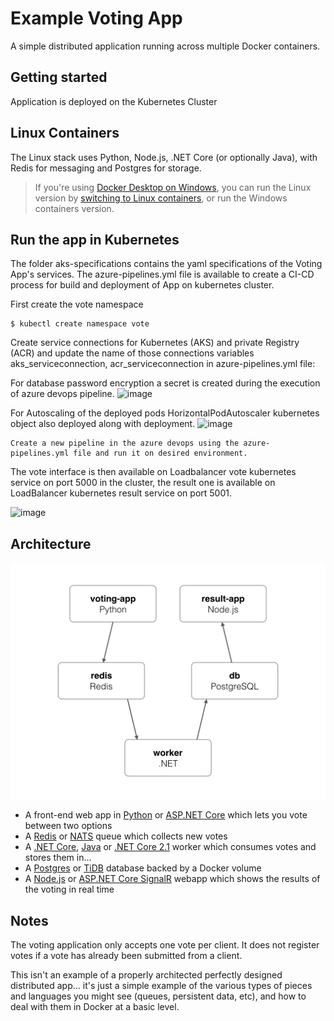 Example Voting App
=========

A simple distributed application running across multiple Docker containers.

Getting started
---------------

Application is deployed on the Kubernetes Cluster


## Linux Containers

The Linux stack uses Python, Node.js, .NET Core (or optionally Java), with Redis for messaging and Postgres for storage.

> If you're using [Docker Desktop on Windows](https://store.docker.com/editions/community/docker-ce-desktop-windows), you can run the Linux version by [switching to Linux containers](https://docs.docker.com/docker-for-windows/#switch-between-windows-and-linux-containers), or run the Windows containers version.


Run the app in Kubernetes
-------------------------

The folder aks-specifications contains the yaml specifications of the Voting App's services.
The azure-pipelines.yml file is available to create a CI-CD process for build and deployment of App on kubernetes cluster.

First create the vote namespace

```
$ kubectl create namespace vote
```

Create service connections for Kubernetes (AKS) and private Registry (ACR) and update the name of those connections variables aks_serviceconnection, acr_serviceconnection in 
azure-pipelines.yml file:

For database password encryption a secret is created during the execution of azure devops pipeline.
![image](https://user-images.githubusercontent.com/99867275/154626216-b3def3e3-8386-4168-a923-7c811d638775.png)

For Autoscaling of the deployed pods HorizontalPodAutoscaler kubernetes object also deployed along with deployment.
![image](https://user-images.githubusercontent.com/99867275/154626451-660ae336-10e3-4390-8f07-9c1888f997a4.png)

```
Create a new pipeline in the azure devops using the azure-pipelines.yml file and run it on desired environment.

```

The vote interface is then available on Loadbalancer vote kubernetes service on port 5000 in the cluster, the result one is available on LoadBalancer kubernetes result service on port 5001.

![image](https://user-images.githubusercontent.com/99867275/154625777-5360287f-b321-4eb7-8dd9-1236b9bf72db.png)


Architecture
-----

![Architecture diagram](architecture.png)

* A front-end web app in [Python](/vote) or [ASP.NET Core](/vote/dotnet) which lets you vote between two options
* A [Redis](https://hub.docker.com/_/redis/) or [NATS](https://hub.docker.com/_/nats/) queue which collects new votes
* A [.NET Core](/worker/src/Worker), [Java](/worker/src/main) or [.NET Core 2.1](/worker/dotnet) worker which consumes votes and stores them in…
* A [Postgres](https://hub.docker.com/_/postgres/) or [TiDB](https://hub.docker.com/r/dockersamples/tidb/tags/) database backed by a Docker volume
* A [Node.js](/result) or [ASP.NET Core SignalR](/result/dotnet) webapp which shows the results of the voting in real time


Notes
-----

The voting application only accepts one vote per client. It does not register votes if a vote has already been submitted from a client.

This isn't an example of a properly architected perfectly designed distributed app... it's just a simple 
example of the various types of pieces and languages you might see (queues, persistent data, etc), and how to 
deal with them in Docker at a basic level. 
